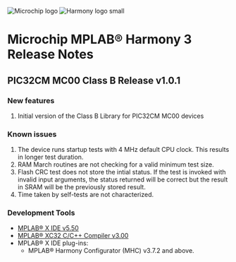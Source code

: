 ﻿![Microchip logo](https://raw.githubusercontent.com/wiki/Microchip-MPLAB-Harmony/Microchip-MPLAB-Harmony.github.io/images/microchip_logo.png)
![Harmony logo small](https://raw.githubusercontent.com/wiki/Microchip-MPLAB-Harmony/Microchip-MPLAB-Harmony.github.io/images/microchip_mplab_harmony_logo_small.png)

# Microchip MPLAB® Harmony 3 Release Notes
## PIC32CM MC00 Class B Release v1.0.1
### New features
1. Initial version of the Class B Library for PIC32CM MC00 devices

### Known issues
1. The device runs startup tests with 4 MHz default CPU clock. This results in longer test duration.
2. RAM March routines are not checking for a valid minimum test size.
3. Flash CRC test does not store the intial status. If the test is invoked with invalid input arguments,
   the status returned will be correct but the result in SRAM will be the previously stored result. 
4. Time taken by self-tests are not characterized.


### Development Tools

* [MPLAB® X IDE v5.50](https://www.microchip.com/mplab/mplab-x-ide)
* [MPLAB® XC32 C/C++ Compiler v3.00](https://www.microchip.com/mplab/compilers)
* MPLAB® X IDE plug-ins:
    * MPLAB® Harmony Configurator (MHC) v3.7.2 and above.